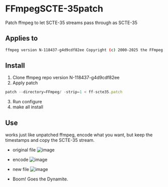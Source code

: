 # FFmpegSCTE-35patch
Patch ffmpeg to let  SCTE-35 streams pass through as SCTE-35
## Applies to 
```sh
ffmpeg version N-118437-g4d9cdf82ee Copyright (c) 2000-2025 the FFmpeg developers
```

## Install 
1. Clone ffmpeg repo version N-118437-g4d9cdf82ee
2. Apply patch
```js
patch --directory=FFmpeg/ -strip=1 < ff-scte35.patch
```
3. Run configure
4. make all install

## Use
works just like unpatched ffmpeg, encode what you want, but keep the timestamps and copy the SCTE-35 stream.
* original file
![image](https://github.com/user-attachments/assets/b8816336-37a8-439e-87a1-d904f2815d7c)

* encode
![image](https://github.com/user-attachments/assets/6ad9657f-06fe-4359-a1e7-d236fffaa8ad)


* new file
![image](https://github.com/user-attachments/assets/8d7f317c-5e98-4e19-94eb-ad1bcf0461e1)

* Boom! Goes the Dynamite.
